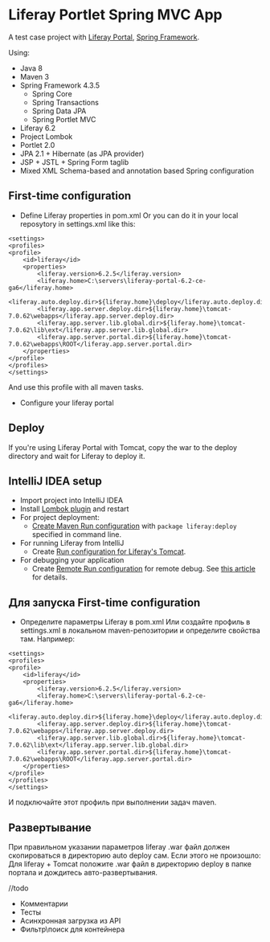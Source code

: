 # Liferay Portlet Spring MVC App

A test case project with [Liferay Portal](https://www.liferay.com/), [Spring Framework](https://spring.io/).

Using:
* Java 8
* Maven 3
* Spring Framework 4.3.5
  * Spring Core
  * Spring Transactions
  * Spring Data JPA
  * Spring Portlet MVC
* Liferay 6.2
* Project Lombok
* Portlet 2.0
* JPA 2.1 + Hibernate (as JPA provider)
* JSP + JSTL + Spring Form taglib
* Mixed XML Schema-based and annotation based Spring configuration

First-time configuration
-----
* Define Liferay properties in pom.xml
Or you can do it in your local reposytory in settings.xml like this:
```
<settings>
<profiles>
<profile>
	<id>liferay</id>
	<properties>
		<liferay.version>6.2.5</liferay.version>
		<liferay.home>C:\servers\liferay-portal-6.2-ce-ga6</liferay.home>
		<liferay.auto.deploy.dir>${liferay.home}\deploy</liferay.auto.deploy.dir>
		<liferay.app.server.deploy.dir>${liferay.home}\tomcat-7.0.62\webapps</liferay.app.server.deploy.dir>
		<liferay.app.server.lib.global.dir>${liferay.home}\tomcat-7.0.62\lib\ext</liferay.app.server.lib.global.dir>
		<liferay.app.server.portal.dir>${liferay.home}\tomcat-7.0.62\webapps\ROOT</liferay.app.server.portal.dir>
	</properties>
</profile>
</profiles>
</settings>
```
And use this profile with all maven tasks.

* Configure your liferay portal

Deploy
------
If you're using Liferay Portal with Tomcat, copy the war to the deploy directory and wait for Liferay to deploy it. 

IntelliJ IDEA setup
------
* Import project into IntelliJ IDEA
* Install [Lombok plugin](https://plugins.jetbrains.com/idea/plugin/6317-lombok-plugin) and restart
* For project deployment:
  * [Create Maven Run configuration](https://www.jetbrains.com/help/idea/2016.3/creating-and-editing-run-debug-configurations.html) with `package liferay:deploy` specified in command line.
* For running Liferay from IntelliJ
  * Create [Run configuration for Liferay's Tomcat](https://web.liferay.com/community/wiki/-/wiki/Main/Running+Liferay+from+IntelliJ/maximized#section-Running+Liferay+from+IntelliJ-Liferay+on+Tomcat).
* For debugging your application
  * Create [Remote Run configuration](https://www.jetbrains.com/help/idea/2016.3/run-debug-configuration-remote.html) for remote debug. See [this article](http://blog.trifork.com/2014/07/14/how-to-remotely-debug-application-running-on-tomcat-from-within-intellij-idea/) for details.


Для запуска
First-time configuration
-----
* Определите параметры Liferay в pom.xml
Или создайте профиль в settings.xml в локальном maven-репозитории и определите свойства там. Например:

```
<settings>
<profiles>
<profile>
	<id>liferay</id>
	<properties>
		<liferay.version>6.2.5</liferay.version>
		<liferay.home>C:\servers\liferay-portal-6.2-ce-ga6</liferay.home>
		<liferay.auto.deploy.dir>${liferay.home}\deploy</liferay.auto.deploy.dir>
		<liferay.app.server.deploy.dir>${liferay.home}\tomcat-7.0.62\webapps</liferay.app.server.deploy.dir>
		<liferay.app.server.lib.global.dir>${liferay.home}\tomcat-7.0.62\lib\ext</liferay.app.server.lib.global.dir>
		<liferay.app.server.portal.dir>${liferay.home}\tomcat-7.0.62\webapps\ROOT</liferay.app.server.portal.dir>
	</properties>
</profile>
</profiles>
</settings>
```
И подключайте этот профиль при выполнении задач maven.

Развертывание
------
При правильном указании параметров liferay .war файл должен скопироваться в директорию auto deploy сам.
Если этого не произошло:
Для liferay + Tomcat положите .war файл в директорию deploy в папке портала и дождитесь авто-развертывания.

//todo 
* Комментарии
* Тесты
* Асинхронная загрузка из API
* Фильтр\поиск для контейнера

